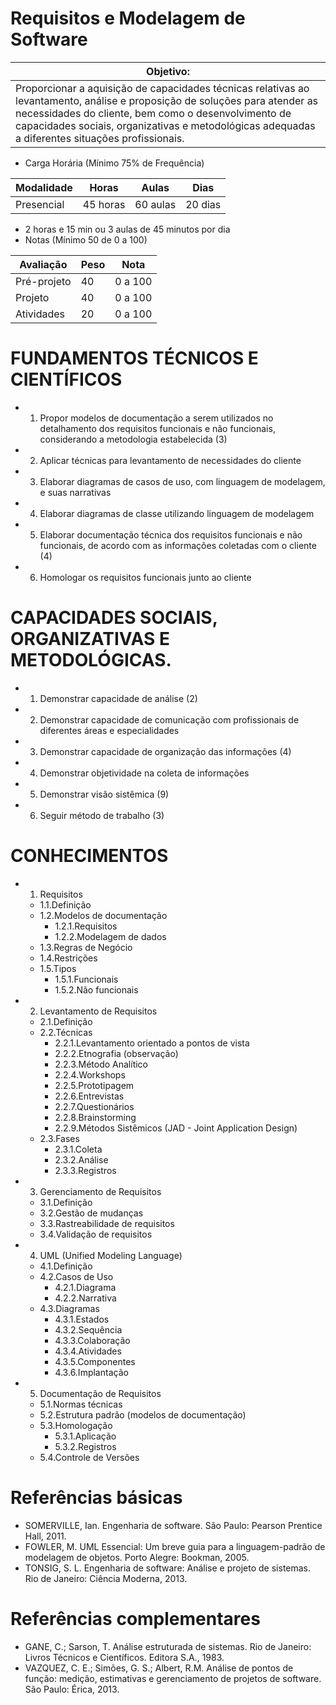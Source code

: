 # Requisitos e Modelagem de Software
|Objetivo:|
|-|
|Proporcionar a aquisição de capacidades técnicas relativas ao levantamento, análise e proposição de soluções para atender as necessidades do cliente, bem como o desenvolvimento de capacidades sociais, organizativas e metodológicas adequadas a diferentes situações profissionais.|

- Carga Horária (Mínimo 75% de Frequência)

|Modalidade|Horas|Aulas|Dias|
|-|-|-|-|
|Presencial|45 horas|60 aulas|20 dias|

- 2 horas e 15 min ou 3 aulas de 45 minutos por dia
- Notas (Mínimo 50 de 0 a 100)

|Avaliação|Peso|Nota|
|-|-|-|
|Pré-projeto|40|0 a 100|
|Projeto|40|0 a 100|
|Atividades|20|0 a 100|

# FUNDAMENTOS TÉCNICOS E CIENTÍFICOS
- 1. Propor modelos de documentação a serem utilizados no detalhamento dos requisitos funcionais e não funcionais, considerando a metodologia estabelecida (3)
- 2. Aplicar técnicas para levantamento de necessidades do cliente
- 3. Elaborar diagramas de casos de uso, com linguagem de modelagem, e suas narrativas
- 4. Elaborar diagramas de classe utilizando linguagem de modelagem
- 5. Elaborar documentação técnica dos requisitos funcionais e não funcionais, de acordo com as informações coletadas com o cliente (4)
- 6. Homologar os requisitos funcionais junto ao cliente

# CAPACIDADES SOCIAIS, ORGANIZATIVAS E METODOLÓGICAS.
- 1. Demonstrar capacidade de análise (2)
- 2. Demonstrar capacidade de comunicação com profissionais de diferentes áreas e especialidades
- 3. Demonstrar capacidade de organização das informações (4)
- 4. Demonstrar objetividade na coleta de informações
- 5. Demonstrar visão sistêmica (9)
- 6. Seguir método de trabalho (3)

# CONHECIMENTOS
- 1. Requisitos
	- 1.1.Definição
	- 1.2.Modelos de documentação
		- 1.2.1.Requisitos
		- 1.2.2.Modelagem de dados
	- 1.3.Regras de Negócio
	- 1.4.Restrições
	- 1.5.Tipos
		- 1.5.1.Funcionais
		- 1.5.2.Não funcionais
- 2. Levantamento de Requisitos
	- 2.1.Definição
	- 2.2.Técnicas
		- 2.2.1.Levantamento orientado a pontos de vista
		- 2.2.2.Etnografia (observação)
		- 2.2.3.Método Analítico
		- 2.2.4.Workshops
		- 2.2.5.Prototipagem
		- 2.2.6.Entrevistas
		- 2.2.7.Questionários
		- 2.2.8.Brainstorming
		- 2.2.9.Métodos Sistêmicos (JAD - Joint Application Design)
	- 2.3.Fases
		- 2.3.1.Coleta
		- 2.3.2.Análise
		- 2.3.3.Registros
- 3. Gerenciamento de Requisitos
	- 3.1.Definição
	- 3.2.Gestão de mudanças
	- 3.3.Rastreabilidade de requisitos
	- 3.4.Validação de requisitos
- 4. UML (Unified Modeling Language)
	- 4.1.Definição
	- 4.2.Casos de Uso
		- 4.2.1.Diagrama
		- 4.2.2.Narrativa
	- 4.3.Diagramas
		- 4.3.1.Estados
		- 4.3.2.Sequência
		- 4.3.3.Colaboração
		- 4.3.4.Atividades
		- 4.3.5.Componentes
		- 4.3.6.Implantação
- 5. Documentação de Requisitos
	- 5.1.Normas técnicas
	- 5.2.Estrutura padrão (modelos de documentação)
	- 5.3.Homologação
		- 5.3.1.Aplicação
		- 5.3.2.Registros
	- 5.4.Controle de Versões

# Referências básicas 
- SOMERVILLE, Ian. Engenharia de software. São Paulo: Pearson Prentice Hall, 2011. 
- FOWLER, M. UML Essencial: Um breve guia para a linguagem-padrão de modelagem de objetos. Porto Alegre: Bookman, 2005.
- TONSIG, S. L. Engenharia de software: Análise e projeto de sistemas. Rio de Janeiro: Ciência Moderna, 2013.  
# Referências complementares
- GANE, C.; Sarson, T. Análise estruturada de sistemas. Rio de Janeiro: Livros Técnicos e Científicos. Editora S.A., 1983.
- VAZQUEZ, C. E.; Simões, G. S.; Albert, R.M. Análise de pontos de função: medição, estimativas e gerenciamento de projetos de software. São Paulo: Érica, 2013.   
